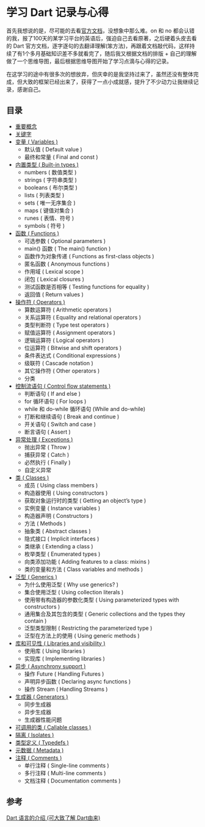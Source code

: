 # 学习 Dart 记录与心得

首先我想说的是，尽可能的去看[官方文档](https://www.dartlang.org/)，没想象中那么难。on 和 no 都会认错的我，报了100天的某学习平台的英语后，强迫自己去看原著，之后硬着头皮去看的 Dart 官方文档，逐字逐句的去翻译理解(笨方法)，再跟着文档敲代码，这样持续了有1个多月基础知识差不多就看完了，随后我又根据文档的排版 + 自己的理解做了一个思维导图，最后根据思维导图开始了学习点滴与心得的记录。

在这学习的途中有很多次的想放弃，但庆幸的是我坚持过来了，虽然还没有整体完成，但大致的框架已经出来了，获得了一点小成就感，提升了不少动力让我继续记录，感谢自己。


## 目录

* [重要概念](./resource/md/重要概念.md)
* [关键字](https://www.dartlang.org/guides/language/language-tour#keywords)
* [变量 ( Variables )](./resource/md/变量.md)
	* 默认值 ( Default value )
	* 最终和常量 ( Final and const )
* [内置类型 ( Built-in types )](./resource/md/内置类型.md)
	* numbers ( 数值类型 )
	* strings ( 字符串类型 )
	* booleans ( 布尔类型 )
	* lists ( 列表类型 )
	* sets ( 唯一无序集合 )
	* maps ( 键值对集合 )
	* runes ( 表情、符号 )
	* symbols ( 符号 )
* [函数 ( Functions )](./resource/md/函数.md)
	* 可选参数 ( Optional parameters )
	* main() 函数 ( The main() function )
	* 函数作为对象传递 ( Functions as first-class objects )
	* 匿名函数 ( Anonymous functions )
	* 作用域 ( Lexical scope )
	* 闭包 ( Lexical closures )
	* 测试函数是否相等 ( Testing functions for equality )
	* 返回值 ( Return values )
* [操作符 ( Operators )](./resource/md/操作符.md)
	* 算数运算符 ( Arithmetic operators )
	* 关系运算符 ( Equality and relational operators )
	* 类型判断符 ( Type test operators )
	* 赋值运算符 ( Assignment operators )
	* 逻辑运算符 ( Logical operators )
	* 位运算符 ( Bitwise and shift operators )
	* 条件表达式 ( Conditional expressions )
	* 级联符 ( Cascade notation )
	* 其它操作符 ( Other operators )
	* 分类
* [控制流语句 ( Control flow statements )](./resource/md/控制流语句.md)
	* 判断语句 ( If and else )
	* for 循环语句 ( For loops )
	* while 和 do-while 循环语句 (While and do-while)
	* 打断和继续语句 ( Break and continue )
	* 开关语句 ( Switch and case )
	* 断言语句 ( Assert )
* [异常处理 ( Exceptions )](./resource/md/异常处理.md)
	* 抛出异常 ( Throw )
	* 捕获异常 ( Catch )
	* 必然执行 ( Finally )
	* 自定义异常
* [类 ( Classes )](./resource/md/类.md)
	* 成员 ( Using class members )
	* 构造器使用 ( Using constructors )
	* 获取对象运行时的类型 ( Getting an object’s type )
	* 实例变量 ( Instance variables )
	* 构造器声明 ( Constructors )
	* 方法 ( Methods )
	* 抽象类 ( Abstract classes )
	* 隐式接口 ( Implicit interfaces )
	* 类继承 ( Extending a class )
	* 枚举类型 ( Enumerated types )
	* 向类添加功能 ( Adding features to a class: mixins )
	* 类的变量和方法 ( Class variables and methods )
* [泛型 ( Generics )](./resource/md/泛型.md)
	* 为什么使用泛型 ( Why use generics? )
	* 集合使用泛型 ( Using collection literals )
	* 使用带有构造器的参数化类型 ( Using parameterized types with constructors )
	* 通用集合及其包含的类型 ( Generic collections and the types they contain )
	* 泛型类型限制 ( Restricting the parameterized type )
	* 泛型在方法上的使用 ( Using generic methods )
* [库和可见性 ( Libraries and visibility )](./resource/md/库和可见性.md)
	* 使用库 ( Using libraries )
	* 实现库 ( Implementing libraries )
* [异步 ( Asynchrony support )](./resource/md/异步.md)
	* 操作 Future ( Handling Futures )
	* 声明异步函数 ( Declaring async functions )
	* 操作 Stream ( Handling Streams )
* [生成器 ( Generators )](./resource/md/生成器.md)
	* 同步生成器
	* 异步生成器
	* 生成器性能问题
* [可调用的类 ( Callable classes )](./resource/md/可调用的类.md)
* [隔离 ( Isolates )](./resource/md/隔离.md)
* [类型定义 ( Typedefs )](./resource/md/类型定义.md)
* [元数据 ( Metadata )](./resource/md/元数据.md)
* [注释 ( Comments )](./resource/md/注释.md)
	* 单行注释 ( Single-line comments )
	* 多行注释 ( Multi-line comments )
	* 文档注释 ( Documentation comments )

	
## 参考

[Dart 语言的介绍 (可大致了解 Dart由来)](https://www.yoytang.com/dart-intro.html)
